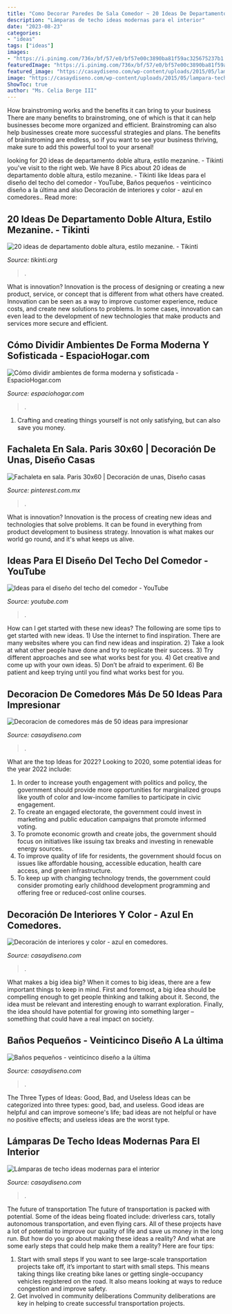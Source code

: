 ```yaml
---
title: "Como Decorar Paredes De Sala Comedor ~ 20 Ideas De Departamento Doble Altura, Estilo Mezanine."
description: "Lámparas de techo ideas modernas para el interior"
date: "2023-08-23"
categories:
- "ideas"
tags: ["ideas"]
images:
- "https://i.pinimg.com/736x/bf/57/e0/bf57e00c3890ba81f59ac325675237b1.jpg"
featuredImage: "https://i.pinimg.com/736x/bf/57/e0/bf57e00c3890ba81f59ac325675237b1.jpg"
featured_image: "https://casaydiseno.com/wp-content/uploads/2015/05/lampara-techo-elegante-estilo-moderno.jpg"
image: "https://casaydiseno.com/wp-content/uploads/2015/05/lampara-techo-elegante-estilo-moderno.jpg"
ShowToc: true
author: "Ms. Celia Berge III"
---
```



How brainstroming works and the benefits it can bring to your business
There are many benefits to brainstroming, one of which is that it can help businesses become more organized and efficient. Brainstroming can also help businesses create more successful strategies and plans. The benefits of brainstroming are endless, so if you want to see your business thriving, make sure to add this powerful tool to your arsenal!

	

		
looking for 20 ideas de departamento doble altura, estilo mezanine. - Tikinti you've visit to the right web. We have 8 Pics about 20 ideas de departamento doble altura, estilo mezanine. - Tikinti like Ideas para el diseño del techo del comedor - YouTube, Baños pequeños - veinticinco diseño a la última and also Decoración de interiores y color - azul en comedores.. Read more:
		
    
## 20 Ideas De Departamento Doble Altura, Estilo Mezanine. - Tikinti

<img loading=lazy src="https://tikinti.org/wp-content/uploads/2021/04/doble-altura-salas-11.jpg" onerror="this.onerror=null;this.src='https://tse3.mm.bing.net/th?id=OIP.o4Hk_LLmiPRm1LUrdMxcRQHaLH&amp;pid=15.1';" alt="20 ideas de departamento doble altura, estilo mezanine. - Tikinti">

_Source: tikinti.org_

>. 

	

What is innovation?
Innovation is the process of designing or creating a new product, service, or concept that is different from what others have created. Innovation can be seen as a way to improve customer experience, reduce costs, and create new solutions to problems. In some cases, innovation can even lead to the development of new technologies that make products and services more secure and efficient.

    
## Cómo Dividir Ambientes De Forma Moderna Y Sofisticada - EspacioHogar.com

<img loading=lazy src="http://espaciohogar.com/wp-content/uploads/2011/08/partition_thumb.jpg" onerror="this.onerror=null;this.src='https://tse4.mm.bing.net/th?id=OIP.ued9RgY5DnayDwVh_qbHBgAAAA&amp;pid=15.1';" alt="Cómo dividir ambientes de forma moderna y sofisticada - EspacioHogar.com">

_Source: espaciohogar.com_

>. 

	

1. Crafting and creating things yourself is not only satisfying, but can also save you money.

    
## Fachaleta En Sala. Paris 30x60 | Decoración De Unas, Diseño Casas

<img loading=lazy src="https://i.pinimg.com/736x/bf/57/e0/bf57e00c3890ba81f59ac325675237b1.jpg" onerror="this.onerror=null;this.src='https://tse3.mm.bing.net/th?id=OIP.jbzGbDB8UWwEhOgc5LfxbAHaG3&amp;pid=15.1';" alt="Fachaleta en sala. Paris 30x60 | Decoración de unas, Diseño casas">

_Source: pinterest.com.mx_

>. 

	

What is innovation?
Innovation is the process of creating new ideas and technologies that solve problems. It can be found in everything from product development to business strategy. Innovation is what makes our world go round, and it's what keeps us alive.

    
## Ideas Para El Diseño Del Techo Del Comedor - YouTube

<img loading=lazy src="https://i.ytimg.com/vi/Zmv0Ex85TUc/maxresdefault.jpg" onerror="this.onerror=null;this.src='https://tse1.mm.bing.net/th?id=OIP.-fYxe9F-CadAVXN-9XGwBAHaEK&amp;pid=15.1';" alt="Ideas para el diseño del techo del comedor - YouTube">

_Source: youtube.com_

>. 

	

How can I get started with these new ideas?
The following are some tips to get started with new ideas. 1) Use the internet to find inspiration. There are many websites where you can find new ideas and inspiration. 2) Take a look at what other people have done and try to replicate their success. 3) Try different approaches and see what works best for you. 4) Get creative and come up with your own ideas. 5) Don’t be afraid to experiment. 6) Be patient and keep trying until you find what works best for you.

    
## Decoracion De Comedores Más De 50 Ideas Para Impresionar

<img loading=lazy src="https://casaydiseno.com/wp-content/uploads/2015/08/decoracion-de-comedores-pared-estampalamparas.jpg" onerror="this.onerror=null;this.src='https://tse3.mm.bing.net/th?id=OIP.RiC-Go0Gnh8kVGYIMAwGrwHaLI&amp;pid=15.1';" alt="Decoracion de comedores más de 50 ideas para impresionar">

_Source: casaydiseno.com_

>. 

	

What are the top Ideas for 2022?
Looking to 2020, some potential ideas for the year 2022 include: 
1) In order to increase youth engagement with politics and policy, the government should provide more opportunities for marginalized groups like youth of color and low-income families to participate in civic engagement. 
2) To create an engaged electorate, the government could invest in marketing and public education campaigns that promote informed voting. 
3) To promote economic growth and create jobs, the government should focus on initiatives like issuing tax breaks and investing in renewable energy sources. 
4) To improve quality of life for residents, the government should focus on issues like affordable housing, accessible education, health care access, and green infrastructure. 
5) To keep up with changing technology trends, the government could consider promoting early childhood development programming and offering free or reduced-cost online courses.

    
## Decoración De Interiores Y Color - Azul En Comedores.

<img loading=lazy src="http://casaydiseno.com/wp-content/uploads/2015/04/muebles-decoracion-colgante-lampara.jpg" onerror="this.onerror=null;this.src='https://tse1.mm.bing.net/th?id=OIP.AmVLCMKPtR-QJ83fuFZdagHaE6&amp;pid=15.1';" alt="Decoración de interiores y color - azul en comedores.">

_Source: casaydiseno.com_

>. 

	

What makes a big idea big?
When it comes to big ideas, there are a few important things to keep in mind. First and foremost, a big idea should be compelling enough to get people thinking and talking about it. Second, the idea must be relevant and interesting enough to warrant exploration. Finally, the idea should have potential for growing into something larger – something that could have a real impact on society.

    
## Baños Pequeños - Veinticinco Diseño A La última

<img loading=lazy src="https://casaydiseno.com/wp-content/uploads/2015/06/baño-aseo-pequeño-moderno.jpg" onerror="this.onerror=null;this.src='https://tse3.mm.bing.net/th?id=OIP.tRV2r7WPA1ZvaDTf7crPBwHaLH&amp;pid=15.1';" alt="Baños pequeños - veinticinco diseño a la última">

_Source: casaydiseno.com_

>. 

	

The Three Types of Ideas: Good, Bad, and Useless
Ideas can be categorized into three types: good, bad, and useless. Good ideas are helpful and can improve someone's life; bad ideas are not helpful or have no positive effects; and useless ideas are the worst type.

    
## Lámparas De Techo Ideas Modernas Para El Interior

<img loading=lazy src="https://casaydiseno.com/wp-content/uploads/2015/05/lampara-techo-elegante-estilo-moderno.jpg" onerror="this.onerror=null;this.src='https://tse2.mm.bing.net/th?id=OIP.FciGKPTvBVe8TYcAiZYT_AHaKu&amp;pid=15.1';" alt="Lámparas de techo ideas modernas para el interior">

_Source: casaydiseno.com_

>. 

	

The future of transportation
The future of transportation is packed with potential. Some of the ideas being floated include: driverless cars, totally autonomous transportation, and even flying cars. All of these projects have a lot of potential to improve our quality of life and save us money in the long run. But how do you go about making these ideas a reality? And what are some early steps that could help make them a reality? Here are four tips: 
1. Start with small steps 
If you want to see large-scale transportation projects take off, it’s important to start with small steps. This means taking things like creating bike lanes or getting single-occupancy vehicles registered on the road. It also means looking at ways to reduce congestion and improve safety. 
2. Get involved in community deliberations 
Community deliberations are key in helping to create successful transportation projects.


